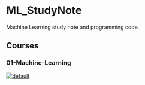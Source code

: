 # ML_StudyNote
Machine Learning study note and programming code.


## Courses
### 01-Machine-Learning
[![default](https://user-images.githubusercontent.com/9382167/29346936-6baf2434-827b-11e7-957a-b4d2eb833bfd.JPG)](https://www.coursera.org/learn/machine-learning/home/welcome)
